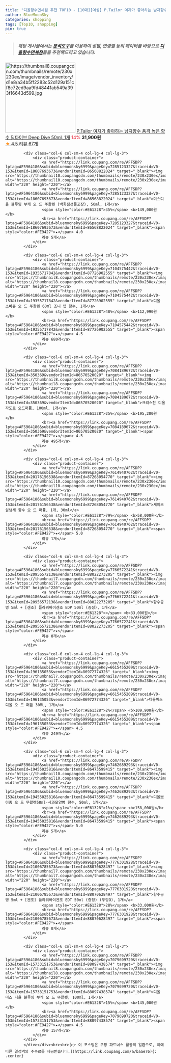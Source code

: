 ```yaml
---
title: "디올향수면세점 추천 TOP10 - [10대][여성] P.Tailor 여자가 좋아하는 남자향수 품격 높은 향수 딥다이브 Deep Dive 50ml, 1개"
author: BlueMoonSky
categories: shopping
tags: [Top10, shopping]
pin: true
---
```


> ##### 해당 게시물에서는 [**분석도구**](https://itemscout.io/)를 이용하여 **성별**, **연령별** 등의 데이터를 바탕으로 [**디올향수면세점**](https://link.coupang.com/a/baae76)들을 추천해드리고 있습니다.
<div class="container"><div class="row">
            <div class="col-6 col-sm-4 col-lg-4 col-lg-3">
                <div class="product-container">
                    <a href="https://link.coupang.com/re/AFFSDP?lptag=AF5964186&subid=bluemoonsky6999&pageKey=7508166326&traceid=V0-153&itemId=19667605101&vendorItemId=82549671211" target="_blank"><img src="https://thumbnail8.coupangcdn.com/thumbnails/remote/230x230ex/image/vendor_inventory/d1e8/a34b5ff2283c52d129a151cf8c72ed9aa9fd48441ab549a393f16643d599.jpg" alt="https://thumbnail8.coupangcdn.com/thumbnails/remote/230x230ex/image/vendor_inventory/d1e8/a34b5ff2283c52d129a151cf8c72ed9aa9fd48441ab549a393f16643d599.jpg" width="220" height="220"></a>
                    <a href="https://link.coupang.com/re/AFFSDP?lptag=AF5964186&subid=bluemoonsky6999&pageKey=7508166326&traceid=V0-153&itemId=19667605101&vendorItemId=82549671211" target="_blank">P.Tailor 여자가 좋아하는 남자향수 품격 높은 향수 딥다이브 Deep Dive 50ml, 1개</a>
                    <span style="color:#E61328">14%</span> <b>31,900원</b>
                    <br><a href="https://link.coupang.com/re/AFFSDP?lptag=AF5964186&subid=bluemoonsky6999&pageKey=7508166326&traceid=V0-153&itemId=19667605101&vendorItemId=82549671211" target="_blank"><span style="color:#FE9427">★</span> 4.5
                    리뷰 67개</a>
                </div>
            </div>
            
            <div class="col-6 col-sm-4 col-lg-4 col-lg-3">
                <div class="product-container">
                    <a href="https://link.coupang.com/re/AFFSDP?lptag=AF5964186&subid=bluemoonsky6999&pageKey=7285123327&traceid=V0-153&itemId=18607693673&vendorItemId=86568822024" target="_blank"><img src="https://thumbnail10.coupangcdn.com/thumbnails/remote/230x230ex/image/vendor_inventory/b661/da52262be34a6566e5437e1542f583e92380e918e4c522b593f166a685a3.jpg" alt="https://thumbnail10.coupangcdn.com/thumbnails/remote/230x230ex/image/vendor_inventory/b661/da52262be34a6566e5437e1542f583e92380e918e4c522b593f166a685a3.jpg" width="220" height="220"></a>
                    <a href="https://link.coupang.com/re/AFFSDP?lptag=AF5964186&subid=bluemoonsky6999&pageKey=7285123327&traceid=V0-153&itemId=18607693673&vendorItemId=86568822024" target="_blank">미스디올 블루밍 부케 오 드 뚜왈렛 (백화점선물포장), 50ml, 1개</a>
                    <span style="color:#E61328">35%</span> <b>149,000원</b>
                    <br><a href="https://link.coupang.com/re/AFFSDP?lptag=AF5964186&subid=bluemoonsky6999&pageKey=7285123327&traceid=V0-153&itemId=18607693673&vendorItemId=86568822024" target="_blank"><span style="color:#FE9427">★</span> 4.0
                    리뷰 5개</a>
                </div>
            </div>
            
            <div class="col-6 col-sm-4 col-lg-4 col-lg-3">
                <div class="product-container">
                    <a href="https://link.coupang.com/re/AFFSDP?lptag=AF5964186&subid=bluemoonsky6999&pageKey=7104575442&traceid=V0-153&itemId=19355717842&vendorItemId=87726902555" target="_blank"><img src="https://thumbnail8.coupangcdn.com/thumbnails/remote/230x230ex/image/vendor_inventory/1754/e39fd1076798971efa41ea158f99e0196a4a9ec0d5530b9da97d353fb81b.jpg" alt="https://thumbnail8.coupangcdn.com/thumbnails/remote/230x230ex/image/vendor_inventory/1754/e39fd1076798971efa41ea158f99e0196a4a9ec0d5530b9da97d353fb81b.jpg" width="220" height="220"></a>
                    <a href="https://link.coupang.com/re/AFFSDP?lptag=AF5964186&subid=bluemoonsky6999&pageKey=7104575442&traceid=V0-153&itemId=19355717842&vendorItemId=87726902555" target="_blank">디올 소바쥬 오 드 뚜왈렛 60ml 조니 뎁 향수, 1개</a>
                    <span style="color:#E61328">48%</span> <b>112,990원</b>
                    <br><a href="https://link.coupang.com/re/AFFSDP?lptag=AF5964186&subid=bluemoonsky6999&pageKey=7104575442&traceid=V0-153&itemId=19355717842&vendorItemId=87726902555" target="_blank"><span style="color:#FE9427">★</span> 4.5
                    리뷰 680개</a>
                </div>
            </div>
            
            <div class="col-6 col-sm-4 col-lg-4 col-lg-3">
                <div class="product-container">
                    <a href="https://link.coupang.com/re/AFFSDP?lptag=AF5964186&subid=bluemoonsky6999&pageKey=7084189672&traceid=V0-153&itemId=350369&vendorItemId=86570520020" target="_blank"><img src="https://thumbnail8.coupangcdn.com/thumbnails/remote/230x230ex/image/vendor_inventory/7564/0aa1a2b18aa40d260af2845699d8fd53ef3b4328df8231a4b78bfe1b6a9c.jpg" alt="https://thumbnail8.coupangcdn.com/thumbnails/remote/230x230ex/image/vendor_inventory/7564/0aa1a2b18aa40d260af2845699d8fd53ef3b4328df8231a4b78bfe1b6a9c.jpg" width="220" height="220"></a>
                    <a href="https://link.coupang.com/re/AFFSDP?lptag=AF5964186&subid=bluemoonsky6999&pageKey=7084189672&traceid=V0-153&itemId=350369&vendorItemId=86570520020" target="_blank">크리스찬 디올 자도르 오드퍼퓸, 100ml, 1개</a>
                    <span style="color:#E61328">25%</span> <b>195,200원</b>
                    <br><a href="https://link.coupang.com/re/AFFSDP?lptag=AF5964186&subid=bluemoonsky6999&pageKey=7084189672&traceid=V0-153&itemId=350369&vendorItemId=86570520020" target="_blank"><span style="color:#FE9427">★</span> 4.5
                    리뷰 495개</a>
                </div>
            </div>
            
            <div class="col-6 col-sm-4 col-lg-4 col-lg-3">
                <div class="product-container">
                    <a href="https://link.coupang.com/re/AFFSDP?lptag=AF5964186&subid=bluemoonsky6999&pageKey=7614940762&traceid=V0-153&itemId=20176156538&vendorItemId=87268054770" target="_blank"><img src="https://thumbnail10.coupangcdn.com/thumbnails/remote/230x230ex/image/vendor_inventory/2c57/f26d287d9e2f71013ec460aa0f68e87221573231867e4b1edcf58774a65b.png" alt="https://thumbnail10.coupangcdn.com/thumbnails/remote/230x230ex/image/vendor_inventory/2c57/f26d287d9e2f71013ec460aa0f68e87221573231867e4b1edcf58774a65b.png" width="220" height="220"></a>
                    <a href="https://link.coupang.com/re/AFFSDP?lptag=AF5964186&subid=bluemoonsky6999&pageKey=7614940762&traceid=V0-153&itemId=20176156538&vendorItemId=87268054770" target="_blank">세이즈 살냄새 향수 오 드 퍼퓸, 1개, 30ml</a>
                    <span style="color:#E61328">79%</span> <b>58,000원</b>
                    <br><a href="https://link.coupang.com/re/AFFSDP?lptag=AF5964186&subid=bluemoonsky6999&pageKey=7614940762&traceid=V0-153&itemId=20176156538&vendorItemId=87268054770" target="_blank"><span style="color:#FE9427">★</span> 5.0
                    리뷰 1개</a>
                </div>
            </div>
            
            <div class="col-6 col-sm-4 col-lg-4 col-lg-3">
                <div class="product-container">
                    <a href="https://link.coupang.com/re/AFFSDP?lptag=AF5964186&subid=bluemoonsky6999&pageKey=7766572241&traceid=V0-153&itemId=20956572138&vendorItemId=88022273205" target="_blank"><img src="https://thumbnail7.coupangcdn.com/thumbnails/remote/230x230ex/image/vendor_inventory/b113/ea5e08abe03ec0d5c14aadd6ff5aa8b66a32d7f3ced482cbb7db8986e39c.jpg" alt="https://thumbnail7.coupangcdn.com/thumbnails/remote/230x230ex/image/vendor_inventory/b113/ea5e08abe03ec0d5c14aadd6ff5aa8b66a32d7f3ced482cbb7db8986e39c.jpg" width="220" height="220"></a>
                    <a href="https://link.coupang.com/re/AFFSDP?lptag=AF5964186&subid=bluemoonsky6999&pageKey=7766572241&traceid=V0-153&itemId=20956572138&vendorItemId=88022273205" target="_blank">향수공병 5ml + [겐조] 플라워바이겐조 EDP 50ml (증정), 1개</a>
                    <span style="color:#E61328"></span> <b>33,000원</b>
                    <br><a href="https://link.coupang.com/re/AFFSDP?lptag=AF5964186&subid=bluemoonsky6999&pageKey=7766572241&traceid=V0-153&itemId=20956572138&vendorItemId=88022273205" target="_blank"><span style="color:#FE9427">★</span> 
                    리뷰 0개</a>
                </div>
            </div>
            
            <div class="col-6 col-sm-4 col-lg-4 col-lg-3">
                <div class="product-container">
                    <a href="https://link.coupang.com/re/AFFSDP?lptag=AF5964186&subid=bluemoonsky6999&pageKey=6615455209&traceid=V0-153&itemId=196135053&vendorItemId=86972774326" target="_blank"><img src="https://thumbnail7.coupangcdn.com/thumbnails/remote/230x230ex/image/vendor_inventory/b1af/bfcd3d00f0f704be42d5d9e0f3531e6a78f3313f6648dbf6e6c3c8cdb336.png" alt="https://thumbnail7.coupangcdn.com/thumbnails/remote/230x230ex/image/vendor_inventory/b1af/bfcd3d00f0f704be42d5d9e0f3531e6a78f3313f6648dbf6e6c3c8cdb336.png" width="220" height="220"></a>
                    <a href="https://link.coupang.com/re/AFFSDP?lptag=AF5964186&subid=bluemoonsky6999&pageKey=6615455209&traceid=V0-153&itemId=196135053&vendorItemId=86972774326" target="_blank">디올미스 디올 오 드 퍼퓸 30ML, 1개</a>
                    <span style="color:#E61328">2%</span> <b>109,900원</b>
                    <br><a href="https://link.coupang.com/re/AFFSDP?lptag=AF5964186&subid=bluemoonsky6999&pageKey=6615455209&traceid=V0-153&itemId=196135053&vendorItemId=86972774326" target="_blank"><span style="color:#FE9427">★</span> 4.5
                    리뷰 249개</a>
                </div>
            </div>
            
            <div class="col-6 col-sm-4 col-lg-4 col-lg-3">
                <div class="product-container">
                    <a href="https://link.coupang.com/re/AFFSDP?lptag=AF5964186&subid=bluemoonsky6999&pageKey=7462689293&traceid=V0-153&itemId=19455025816&vendorItemId=86473599415" target="_blank"><img src="https://thumbnail10.coupangcdn.com/thumbnails/remote/230x230ex/image/vendor_inventory/702d/465aba6340c44b30e1fb17d485560d946e6d1f929b4b5ae0568b18fd3c21.jpg" alt="https://thumbnail10.coupangcdn.com/thumbnails/remote/230x230ex/image/vendor_inventory/702d/465aba6340c44b30e1fb17d485560d946e6d1f929b4b5ae0568b18fd3c21.jpg" width="220" height="220"></a>
                    <a href="https://link.coupang.com/re/AFFSDP?lptag=AF5964186&subid=bluemoonsky6999&pageKey=7462689293&traceid=V0-153&itemId=19455025816&vendorItemId=86473599415" target="_blank">디올쁘아종 오 드 뚜왈렛50ml-사과모양병 향수, 50ml, 1개</a>
                    <span style="color:#E61328">1%</span> <b>158,000원</b>
                    <br><a href="https://link.coupang.com/re/AFFSDP?lptag=AF5964186&subid=bluemoonsky6999&pageKey=7462689293&traceid=V0-153&itemId=19455025816&vendorItemId=86473599415" target="_blank"><span style="color:#FE9427">★</span> 5.0
                    리뷰 5개</a>
                </div>
            </div>
            
            <div class="col-6 col-sm-4 col-lg-4 col-lg-3">
                <div class="product-container">
                    <a href="https://link.coupang.com/re/AFFSDP?lptag=AF5964186&subid=bluemoonsky6999&pageKey=7776301928&traceid=V0-153&itemId=21006785673&vendorItemId=88070628497" target="_blank"><img src="https://thumbnail7.coupangcdn.com/thumbnails/remote/230x230ex/image/vendor_inventory/80fd/689718224fdbd30e2e12d5ec4a22ae3ea692b26630382b0fb630ec8ab4f0.jpg" alt="https://thumbnail7.coupangcdn.com/thumbnails/remote/230x230ex/image/vendor_inventory/80fd/689718224fdbd30e2e12d5ec4a22ae3ea692b26630382b0fb630ec8ab4f0.jpg" width="220" height="220"></a>
                    <a href="https://link.coupang.com/re/AFFSDP?lptag=AF5964186&subid=bluemoonsky6999&pageKey=7776301928&traceid=V0-153&itemId=21006785673&vendorItemId=88070628497" target="_blank">향수공병 5ml + [겐조] 플라워바이겐조 EDT 50ml (증정) (뚜껑O), 1개</a>
                    <span style="color:#E61328">28%</span> <b>33,000원</b>
                    <br><a href="https://link.coupang.com/re/AFFSDP?lptag=AF5964186&subid=bluemoonsky6999&pageKey=7776301928&traceid=V0-153&itemId=21006785673&vendorItemId=88070628497" target="_blank"><span style="color:#FE9427">★</span> 
                    리뷰 0개</a>
                </div>
            </div>
            
            <div class="col-6 col-sm-4 col-lg-4 col-lg-3">
                <div class="product-container">
                    <a href="https://link.coupang.com/re/AFFSDP?lptag=AF5964186&subid=bluemoonsky6999&pageKey=7079699720&traceid=V0-153&itemId=15733151753&vendorItemId=88097438574" target="_blank"><img src="https://thumbnail8.coupangcdn.com/thumbnails/remote/230x230ex/image/vendor_inventory/9294/df7234ee996a17a464e178aa14696866d88c89952d10598dd7610358dcb1.jpg" alt="https://thumbnail8.coupangcdn.com/thumbnails/remote/230x230ex/image/vendor_inventory/9294/df7234ee996a17a464e178aa14696866d88c89952d10598dd7610358dcb1.jpg" width="220" height="220"></a>
                    <a href="https://link.coupang.com/re/AFFSDP?lptag=AF5964186&subid=bluemoonsky6999&pageKey=7079699720&traceid=V0-153&itemId=15733151753&vendorItemId=88097438574" target="_blank">디올 미스 디올 블루밍 부케 오 드 뚜왈렛, 100ml, 1개</a>
                    <span style="color:#E61328">15%</span> <b>145,000원</b>
                    <br><a href="https://link.coupang.com/re/AFFSDP?lptag=AF5964186&subid=bluemoonsky6999&pageKey=7079699720&traceid=V0-153&itemId=15733151753&vendorItemId=88097438574" target="_blank"><span style="color:#FE9427">★</span> 4.5
                    리뷰 157개</a>
                </div>
            </div>
            </div></div><br><br>[👉 이 포스팅은 쿠팡 파트너스 활동의 일환으로, 이에 따른 일정액의 수수료를 제공받습니다.](https://link.coupang.com/a/baae76){: .center}